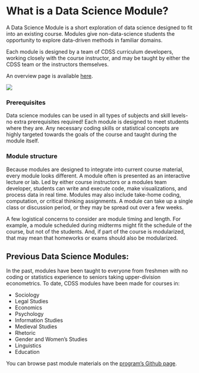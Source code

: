 # What is a Data Science Module?

A Data Science Module is a short exploration of data science designed to fit into an existing course. Modules give non-data-science students the opportunity to explore data-driven methods in familiar domains.

Each module is designed by a team of CDSS curriculum developers, working closely with the course instructor, and may be taught by either the CDSS team or the instructors themselves.

<!-- add modules textbook link instead below? -->

An overview page is available [here](https://ds-modules.github.io/DS-Modules/).

![](../../assets/modules.jpg)

### Prerequisites

Data science modules can be used in all types of subjects and skill levels- no extra prerequisites required! Each module is designed to meet students where they are. Any necessary coding skills or statistical concepts are highly targeted towards the goals of the course and taught during the module itself.

### Module structure

Because modules are designed to integrate into current course material, every module looks different. A module often is presented as an interactive lecture or lab. Led by either course instructors or a modules team developer, students can write and execute code, make visualizations, and process data in real time. Modules may also include take-home coding, computation, or critical thinking assignments. A module can take up a single class or discussion period, or they may be spread out over a few weeks.

A few logistical concerns to consider are module timing and length. For example, a module scheduled during midterms might fit the schedule of the course, but not of the students. And, if part of the course is modularized, that may mean that homeworks or exams should also be modularized.

## Previous Data Science Modules:

In the past, modules have been taught to everyone from freshmen with no coding or statistics experience to seniors taking upper-division econometrics. To date, CDSS modules have been made for courses in:

* Sociology
* Legal Studies
* Economics
* Psychology
* Information Studies
* Medieval Studies
* Rhetoric
* Gender and Women’s Studies
* Linguistics
* Education

You can browse past module materials on the [program’s Github page](https://github.com/ds-modules).
